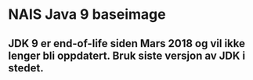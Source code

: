 NAIS Java 9 baseimage
=====================

JDK 9 er end-of-life siden Mars 2018 og vil ikke lenger bli oppdatert. Bruk siste versjon av JDK i stedet.
---------------------
